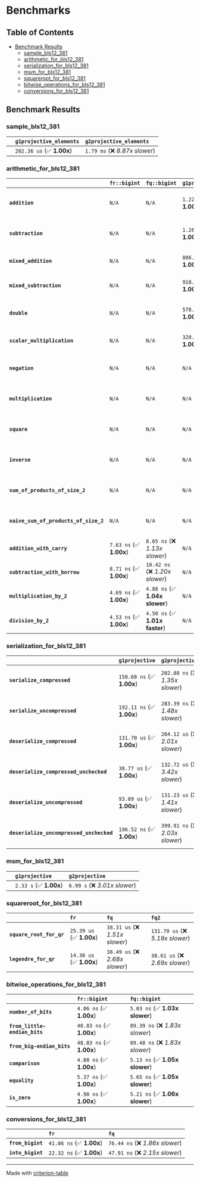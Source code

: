 # Benchmarks

## Table of Contents

- [Benchmark Results](#benchmark-results)
    - [sample_bls12_381](#sample_bls12_381)
    - [arithmetic_for_bls12_381](#arithmetic_for_bls12_381)
    - [serialization_for_bls12_381](#serialization_for_bls12_381)
    - [msm_for_bls12_381](#msm_for_bls12_381)
    - [squareroot_for_bls12_381](#squareroot_for_bls12_381)
    - [bitwise_operations_for_bls12_381](#bitwise_operations_for_bls12_381)
    - [conversions_for_bls12_381](#conversions_for_bls12_381)

## Benchmark Results

### sample_bls12_381

|        | `g1projective_elements`          | `g2projective_elements`           |
|:-------|:---------------------------------|:--------------------------------- |
|        | `202.36 us` (✅ **1.00x**)        | `1.79 ms` (❌ *8.87x slower*)      |

### arithmetic_for_bls12_381

|                                       | `fr::bigint`            | `fq::bigint`                    | `g1projective`            | `g2projective`                   | `fq2`                            | `fq12`                            | `fq`                             | `fr`                              |
|:--------------------------------------|:------------------------|:--------------------------------|:--------------------------|:---------------------------------|:---------------------------------|:----------------------------------|:---------------------------------|:--------------------------------- |
| **`addition`**                        | `N/A`                   | `N/A`                           | `1.22 us` (✅ **1.00x**)   | `3.97 us` (❌ *3.27x slower*)     | `23.50 ns` (🚀 **51.74x faster**) | `180.94 ns` (🚀 **6.72x faster**)  | `12.67 ns` (🚀 **95.96x faster**) | `8.68 ns` (🚀 **140.09x faster**)  |
| **`subtraction`**                     | `N/A`                   | `N/A`                           | `1.26 us` (✅ **1.00x**)   | `4.02 us` (❌ *3.18x slower*)     | `23.59 ns` (🚀 **53.51x faster**) | `160.03 ns` (🚀 **7.89x faster**)  | `12.85 ns` (🚀 **98.24x faster**) | `8.77 ns` (🚀 **143.91x faster**)  |
| **`mixed_addition`**                  | `N/A`                   | `N/A`                           | `886.08 ns` (✅ **1.00x**) | `2.83 us` (❌ *3.20x slower*)     | `N/A`                            | `N/A`                             | `N/A`                            | `N/A`                             |
| **`mixed_subtraction`**               | `N/A`                   | `N/A`                           | `910.86 ns` (✅ **1.00x**) | `2.88 us` (❌ *3.17x slower*)     | `N/A`                            | `N/A`                             | `N/A`                            | `N/A`                             |
| **`double`**                          | `N/A`                   | `N/A`                           | `578.68 ns` (✅ **1.00x**) | `1.80 us` (❌ *3.11x slower*)     | `12.54 ns` (🚀 **46.13x faster**) | `74.19 ns` (🚀 **7.80x faster**)   | `7.23 ns` (🚀 **80.07x faster**)  | `5.90 ns` (🚀 **98.13x faster**)   |
| **`scalar_multiplication`**           | `N/A`                   | `N/A`                           | `320.45 us` (✅ **1.00x**) | `961.88 us` (❌ *3.00x slower*)   | `N/A`                            | `N/A`                             | `N/A`                            | `N/A`                             |
| **`negation`**                        | `N/A`                   | `N/A`                           | `N/A`                     | `N/A`                            | `22.70 ns` (❌ *3.70x slower*)    | `94.09 ns` (❌ *15.35x slower*)    | `18.18 ns` (❌ *2.97x slower*)    | `6.13 ns` (✅ **1.00x**)           |
| **`multiplication`**                  | `N/A`                   | `N/A`                           | `N/A`                     | `N/A`                            | `238.91 ns` (❌ *5.20x slower*)   | `6.15 us` (❌ *134.01x slower*)    | `76.23 ns` (❌ *1.66x slower*)    | `45.93 ns` (✅ **1.00x**)          |
| **`square`**                          | `N/A`                   | `N/A`                           | `N/A`                     | `N/A`                            | `176.26 ns` (❌ *4.69x slower*)   | `4.33 us` (❌ *115.22x slower*)    | `65.45 ns` (❌ *1.74x slower*)    | `37.58 ns` (✅ **1.00x**)          |
| **`inverse`**                         | `N/A`                   | `N/A`                           | `N/A`                     | `N/A`                            | `15.21 us` (❌ *2.13x slower*)    | `25.45 us` (❌ *3.57x slower*)     | `14.92 us` (❌ *2.09x slower*)    | `7.13 us` (✅ **1.00x**)           |
| **`sum_of_products_of_size_2`**       | `N/A`                   | `N/A`                           | `N/A`                     | `N/A`                            | `517.78 ns` (❌ *6.19x slower*)   | `12.61 us` (❌ *150.80x slower*)   | `115.34 ns` (❌ *1.38x slower*)   | `83.64 ns` (✅ **1.00x**)          |
| **`naive_sum_of_products_of_size_2`** | `N/A`                   | `N/A`                           | `N/A`                     | `N/A`                            | `509.21 ns` (❌ *5.83x slower*)   | `12.54 us` (❌ *143.49x slower*)   | `163.33 ns` (❌ *1.87x slower*)   | `87.36 ns` (✅ **1.00x**)          |
| **`addition_with_carry`**             | `7.63 ns` (✅ **1.00x**) | `8.65 ns` (❌ *1.13x slower*)    | `N/A`                     | `N/A`                            | `N/A`                            | `N/A`                             | `N/A`                            | `N/A`                             |
| **`subtraction_with_borrow`**         | `8.71 ns` (✅ **1.00x**) | `10.42 ns` (❌ *1.20x slower*)   | `N/A`                     | `N/A`                            | `N/A`                            | `N/A`                             | `N/A`                            | `N/A`                             |
| **`multiplication_by_2`**             | `4.69 ns` (✅ **1.00x**) | `4.88 ns` (✅ **1.04x slower**)  | `N/A`                     | `N/A`                            | `N/A`                            | `N/A`                             | `N/A`                            | `N/A`                             |
| **`division_by_2`**                   | `4.53 ns` (✅ **1.00x**) | `4.50 ns` (✅ **1.01x faster**)  | `N/A`                     | `N/A`                            | `N/A`                            | `N/A`                             | `N/A`                            | `N/A`                             |

### serialization_for_bls12_381

|                                          | `g1projective`            | `g2projective`                   | `fr`                               | `fq`                               | `fq2`                              | `fq12`                            |
|:-----------------------------------------|:--------------------------|:---------------------------------|:-----------------------------------|:-----------------------------------|:-----------------------------------|:--------------------------------- |
| **`serialize_compressed`**               | `150.68 ns` (✅ **1.00x**) | `202.80 ns` (❌ *1.35x slower*)   | `32.10 ns` (🚀 **4.69x faster**)    | `55.22 ns` (🚀 **2.73x faster**)    | `109.31 ns` (✅ **1.38x faster**)   | `703.71 ns` (❌ *4.67x slower*)    |
| **`serialize_uncompressed`**             | `192.11 ns` (✅ **1.00x**) | `283.39 ns` (❌ *1.48x slower*)   | `31.96 ns` (🚀 **6.01x faster**)    | `55.31 ns` (🚀 **3.47x faster**)    | `109.35 ns` (✅ **1.76x faster**)   | `700.14 ns` (❌ *3.64x slower*)    |
| **`deserialize_compressed`**             | `131.70 us` (✅ **1.00x**) | `264.12 us` (❌ *2.01x slower*)   | `52.15 ns` (🚀 **2525.29x faster**) | `94.82 ns` (🚀 **1388.97x faster**) | `224.57 ns` (🚀 **586.45x faster**) | `1.34 us` (🚀 **98.15x faster**)   |
| **`deserialize_compressed_unchecked`**   | `38.77 us` (✅ **1.00x**)  | `132.72 us` (❌ *3.42x slower*)   | `52.17 ns` (🚀 **743.19x faster**)  | `95.33 ns` (🚀 **406.69x faster**)  | `224.62 ns` (🚀 **172.60x faster**) | `1.34 us` (🚀 **28.89x faster**)   |
| **`deserialize_uncompressed`**           | `93.09 us` (✅ **1.00x**)  | `131.23 us` (❌ *1.41x slower*)   | `51.92 ns` (🚀 **1792.82x faster**) | `94.66 ns` (🚀 **983.34x faster**)  | `224.19 ns` (🚀 **415.23x faster**) | `1.34 us` (🚀 **69.45x faster**)   |
| **`deserialize_uncompressed_unchecked`** | `196.52 ns` (✅ **1.00x**) | `399.91 ns` (❌ *2.03x slower*)   | `51.90 ns` (🚀 **3.79x faster**)    | `94.72 ns` (🚀 **2.07x faster**)    | `224.20 ns` (❌ *1.14x slower*)     | `1.34 us` (❌ *6.83x slower*)      |

### msm_for_bls12_381

|        | `g1projective`          | `g2projective`                 |
|:-------|:------------------------|:------------------------------ |
|        | `2.33 s` (✅ **1.00x**)  | `6.99 s` (❌ *3.01x slower*)    |

### squareroot_for_bls12_381

|                          | `fr`                     | `fq`                            | `fq2`                             |
|:-------------------------|:-------------------------|:--------------------------------|:--------------------------------- |
| **`square_root_for_qr`** | `25.39 us` (✅ **1.00x**) | `38.31 us` (❌ *1.51x slower*)   | `131.70 us` (❌ *5.19x slower*)    |
| **`legendre_for_qr`**    | `14.36 us` (✅ **1.00x**) | `38.49 us` (❌ *2.68x slower*)   | `38.61 us` (❌ *2.69x slower*)     |

### bitwise_operations_for_bls12_381

|                               | `fr::bigint`             | `fq::bigint`                     |
|:------------------------------|:-------------------------|:-------------------------------- |
| **`number_of_bits`**          | `4.86 ns` (✅ **1.00x**)  | `5.03 ns` (✅ **1.03x slower**)   |
| **`from_little-endian_bits`** | `48.83 ns` (✅ **1.00x**) | `89.39 ns` (❌ *1.83x slower*)    |
| **`from_big-endian_bits`**    | `48.83 ns` (✅ **1.00x**) | `89.48 ns` (❌ *1.83x slower*)    |
| **`comparison`**              | `4.88 ns` (✅ **1.00x**)  | `5.13 ns` (✅ **1.05x slower**)   |
| **`equality`**                | `5.37 ns` (✅ **1.00x**)  | `5.65 ns` (✅ **1.05x slower**)   |
| **`is_zero`**                 | `4.90 ns` (✅ **1.00x**)  | `5.21 ns` (✅ **1.06x slower**)   |

### conversions_for_bls12_381

|                   | `fr`                     | `fq`                             |
|:------------------|:-------------------------|:-------------------------------- |
| **`from_bigint`** | `41.06 ns` (✅ **1.00x**) | `76.44 ns` (❌ *1.86x slower*)    |
| **`into_bigint`** | `22.32 ns` (✅ **1.00x**) | `47.91 ns` (❌ *2.15x slower*)    |

---
Made with [criterion-table](https://github.com/nu11ptr/criterion-table)


